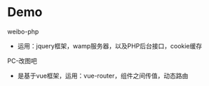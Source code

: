 # Demo
weibo-php
- 运用：jquery框架，wamp服务器，以及PHP后台接口，cookie缓存
  
PC-改图吧
- 是基于vue框架，运用：vue-router，组件之间传值，动态路由
